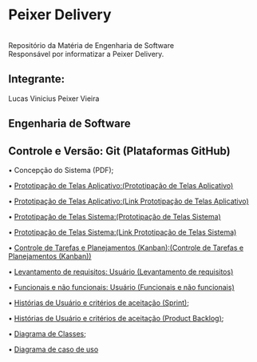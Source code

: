 # Peixer Delivery <br>

<br>
Repositório da Matéria de Engenharia de Software<br>
Responsável por informatizar a Peixer Delivery.<br>

## Integrante:

Lucas Vinicius Peixer Vieira

## Engenharia de Software

## Controle e Versão: Git (Plataformas GitHub)
  
• Concepção do Sistema (PDF);

• <a href="https://github.com/Lucas9918/PeixerDelivery/blob/Documentacao/Aplicativo%20Delivery.pdf">Prototipação de Telas Aplicativo:(Prototipação de Telas Aplicativo)</a>

• <a href="https://xd.adobe.com/view/82f333ad-51b1-4009-a236-f52747def06c-d7a0/?fullscreen">Prototipação de Telas Aplicativo:(Link Prototipação de Telas Aplicativo)</a>

• <a href="https://github.com/Lucas9918/PeixerDelivery/blob/Documentacao/Sistema%20Delivery.pdf">Prototipação de Telas Sistema:(Prototipação de Telas Sistema)</a>

• <a href="https://xd.adobe.com/view/973a8f56-76bf-4c42-9a88-5c9ff9e195af-c269/">Prototipação de Telas Sistema:(Link Prototipação de Telas Sistema)</a>

• <a href="https://github.com/Lucas9918/PeixerDelivery/projects"> Controle de Tarefas e Planejamentos (Kanban):(Controle de Tarefas e Planejamentos (Kanban))</a>

• <a href="https://github.com/Lucas9918/PeixerDelivery/blob/Documentacao/Levantamentos%20de%20Requisitos.pdf">Levantamento de requisitos: Usuário (Levantamento de requisitos)</a>

• <a href="https://github.com/Lucas9918/PeixerDelivery/blob/Documentacao/Requisitos%20Funcionaris%20e%20N%C3%A3o%20Funcionais.pdf">Funcionais e não funcionais: Usuário (Funcionais e não funcionais)</a>

• <a href="https://github.com/Lucas9918/PeixerDelivery/blob/Documentacao/Sprints.pdf">Histórias de Usuário e critérios de aceitação (Sprint)</a>;

• <a href="https://github.com/Lucas9918/PeixerDelivery/blob/Documentacao/Product%20Backlog.pdf">Histórias de Usuário e critérios de aceitação (Product Backlog)</a>;

• <a href="https://github.com/Lucas9918/PeixerDelivery/blob/Documentacao/UML%20-%20Diagrama%20Classe.pdf">Diagrama de Classes</a>;

• <a href="https://github.com/Lucas9918/PeixerDelivery/blob/Documentacao/Diagrama%20de%20Caso%20de%20Uso.pdf">Diagrama de caso de uso</a>
  
